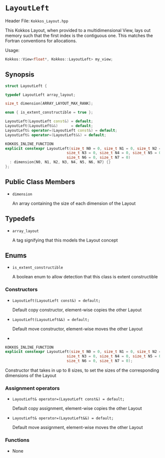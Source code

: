 # `LayoutLeft`

Header File: `Kokkos_Layout.hpp`

This Kokkos Layout, when provided to a multidimensional View, lays out memory such that the first index is the contiguous one. This matches the Fortran conventions for allocations. 

Usage: 

```c++
Kokkos::View<float*, Kokkos::LayoutLeft> my_view;
```

## Synopsis 
```c++
struct LayoutLeft {

typedef LayoutLeft array_layout;

size_t dimension[ARRAY_LAYOUT_MAX_RANK];

enum { is_extent_constructible = true };

LayoutLeft(LayoutLeft const&) = default;
LayoutLeft(LayoutLeft&&)      = default;
LayoutLeft& operator=(LayoutLeft const&) = default;
LayoutLeft& operator=(LayoutLeft&&) = default;

KOKKOS_INLINE_FUNCTION
explicit constexpr LayoutLeft(size_t N0 = 0, size_t N1 = 0, size_t N2 = 0,
                            size_t N3 = 0, size_t N4 = 0, size_t N5 = 0,
                            size_t N6 = 0, size_t N7 = 0)
  : dimension{N0, N1, N2, N3, N4, N5, N6, N7} {}
};
```

## Public Class Members

  * `dimension`

    An array containing the size of each dimension of the Layout
   
## Typedefs
   
 * `array_layout`

    A tag signifying that this models the Layout concept

## Enums

  * `is_extent_constructible`

    A boolean enum to allow detection that this class is extent constructible

### Constructors

  * `LayoutLeft(LayoutLeft const&) = default;`

    Default copy constructor, element-wise copies the other Layout

  * `LayoutLeft(LayoutLeft&&) = default;`
 
    Default move constructor, element-wise moves the other Layout

  * 
```c++
KOKKOS_INLINE_FUNCTION
explicit constexpr LayoutLeft(size_t N0 = 0, size_t N1 = 0, size_t N2 = 0,
                            size_t N3 = 0, size_t N4 = 0, size_t N5 = 0,
                            size_t N6 = 0, size_t N7 = 0);
```
  
  Constructor that takes in up to 8 sizes, to set the sizes of the corresponding dimensions of the Layout

### Assignment operators

  * `LayoutLeft& operator=(LayoutLeft const&) = default;`

    Default copy assignment, element-wise copies the other Layout

  * `LayoutLeft& operator=(LayoutLeft&&) = default;`

    Default move assignment, element-wise moves the other Layout

### Functions

  * None